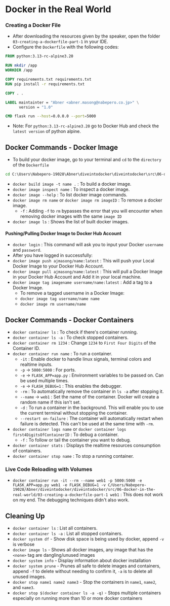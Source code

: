 # Docker in the Real World

### Creating a Docker File

- After downloading the resources given by the speaker, open the folder `03-creating-a-dockerfile-part-1` in your IDE.
- Configure the `Dockerfile` with the following codes:
```dockerfile
FROM python:3.13-rc-alpine3.20

RUN mkdir /app
WORKDIR /app

COPY requirements.txt requirements.txt
RUN pip install -r requirements.txt

COPY . . 

LABEL maintainter = "Abner <abner.masong@nabepero.co.jp>" \
      version = "1.0"

CMD flask run --host=0.0.0.0 --port=5000
```
- Note: For `python:3.13-rc-alpine3.20` go to Docker Hub and check the `latest version` of python alpine.

## Docker Commands - Docker Image 
- To build your docker image, go to your terminal and `cd` to the `directory` of the `Dockerfile`
```cmd
cd C:\Users\Nabepero-19028\Abner\diveintodocker\diveintodocker\src\06-docker-in-the-real-world\03-creating-a-dockerfile-part-1
```
- `docker build image -t name .` : To build a docker image.
- `docker image inspect name` : To inspect a docker image.
- `docker image --help` : To list docker image commands.
- `docker image rm name` or `docker image rm imageID` : To remove a docker image.
    - `-f` : Adding `-f` to `rm` bypasses the error that you will encounter when removing docker images with the same `image ID`
- `docker image ls` : Shows the list of built docker images.

#### Pushing/Pulling Docker Image to Docker Hub Account
- `docker login` : This command will ask you to input your Docker `username` and `password`.
- After you have logged in successfully:
- `docker image push ajmasong/name:latest` : This will push your Local Docker Image to your Docker Hub Account.
- `docker image pull ajmasong/name:latest` : This will pull a Docker Image in your Docker Hub Account and Add it in your local machine.
- `docker image tag imagename username/name:latest` : Add a tag to a Docker Image.
    - To remove a tagged username in a Docker Image:
    - `docker image tag username/name name`
    - `docker image rm username/name` 

## Docker Commands - Docker Containers 
- `docker container ls` : To check if there's container running.
- `docker container ls -a` : To check stopped containers.
- `docker container rm 1234` : Change `1234` to `First Four Digits` of the Container ID.
- `docker container run name` : To run a container.
    - `-it` : Enable docker to handle linux signals, terminal colors and realtime inputs.
    - `-p` -> `5000:5000` : For ports.
    - `-e` -> `FLASK_APP=app.py` : Environment variables to be passed on. Can be used multiple times.
    - `-e` -> `FLASH_DEBUG=1` : This enables the debugger. 
    - `-rm` : To automatically remove the container in `ls -a` after stopping it.
    - `--name` -> `web1` : Set the name of the container. Docker will create a random name if this isn't set.
    - `-d` : To run a container in the background. This will enable you to use the current terminal without stopping the container.
    - `--restart on-failure` : The container will automatically restart when failure is detected. This can't be used at the same time with `-rm`.
- `docker container logs name` or `docker container logs first4DigitsOfContainerID` : To debug a container.
    - `-f` : To follow or tail the container you want to debug.
- `docker container stats` : Displays the realtime resources consumption of containers.
- `docker container stop name` : To stop a running container.

### Live Code Reloading with Volumes
- `docker container run -it --rm --name web1 -p 5000:5000 -e FLASK_APP=app.py web1 -e FLASK_DEBUG=1 -v C/Users/Nabepero-19028/Abner/diveintodocker/diveintodocker/src/06-docker-in-the-real-world/03-creating-a-dockerfile-part-1 web1` : This does not work on my end. The debugging techniques didn't also work.

## Cleaning Up
- `docker container ls` : List all containers.
- `docker container ls -a` : List all stopped containers.
- `docker system df` - Show disk space is being used by docker, append `-v` is verbose
- `docker image ls` - Shows all docker images, any image that has the `<none>` tag are dangling/unused images
- `docker system info` - Display information about docker installation
- `docker system prune` - Prunes all safe to delete images and containers, append `-f` to delete without needing to confirm it, `-a` is to delete all unused images.
- `docker stop name1 name2 name3` - Stop the containers in `name1`, `name2`, and `name3`.
- `docker stop $(docker container ls -a -q)` - Stops multiple containers especially on running more than 10 or more docker containers

